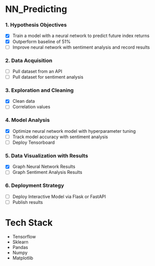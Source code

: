 # NN_Predicting

### 1. Hypothesis Objectives
- [X] Train a model with a neural network to predict future index returns 
- [X] Outperform baseline of 51%
- [ ] Improve neural network with sentiment analysis and record results

### 2. Data Acquisition
- [ ] Pull dataset from an API
- [ ] Pull dataset for sentiment analysis

### 3. Exploration and Cleaning
- [X] Clean data
- [ ] Correlation values
 
### 4. Model Analysis
- [X] Optimize neural network model with hyperparameter tuning
- [ ] Track model accuracy with sentiment analysis
- [ ] Deploy Tensorboard

### 5. Data Visualization with Results
- [X] Graph Neural Network Results
- [ ] Graph Sentiment Analysis Results 

### 6. Deployment Strategy
- [ ] Deploy Interactive Model via Flask or FastAPI
- [ ] Publish results 

# Tech Stack
- Tensorflow
- Sklearn
- Pandas
- Numpy
- Matplotlib